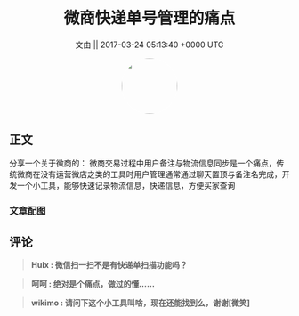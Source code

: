 <h1 align="center">微商快递单号管理的痛点</h1>




<p align="center">
    <a>文由 || 2017-03-24 05:13:40 &#43;0000 UTC</a>
</p>

<div align="center">
    <img src="https://images.zsxq.com/Fs1YVZC0ovOT-wtBZFtJ7rJ2pMwM?e=1590940799&amp;token=kIxbL07-8jAj8w1n4s9zv64FuZZNEATmlU_Vm6zD:3gokMGjxCFwj5V9RlrVVw-HDnl8=" width="100" height="100" style="border:1px solid;border-radius:50%; color:#ffffff"/>
</div>




## 正文

<div>
分享一个关于微商的：
微商交易过程中用户备注与物流信息同步是一个痛点，传统微商在没有运营微店之类的工具时用户管理通常通过聊天置顶与备注名完成，开发一个小工具，能够快速记录物流信息，快递信息，方便买家查询
</div>

### 文章配图

<div class="image" align="center">

</div>


## 评论

<div align="left">
<div>

<blockquote >
<span> <strong>Huix : 微信扫一扫不是有快递单扫描功能吗？ </strong></span>
</blockquote>

<blockquote >
<span> <strong>呵呵 : 绝对是个痛点，做过的懂…… </strong></span>
</blockquote>

<blockquote >
<span> <strong>wikimo : 请问下这个小工具叫啥，现在还能找到么，谢谢[微笑] </strong></span>
</blockquote>

</div>
</div>